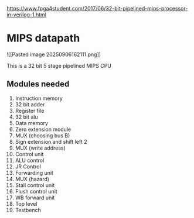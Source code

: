 https://www.fpga4student.com/2017/06/32-bit-pipelined-mips-processor-in-verilog-1.html

# MIPS datapath
![[Pasted image 20250906162111.png]]

This is a 32 bit 5 stage pipelined MIPS CPU

## Modules needed

1. Instruction memory
2. 32 bit adder
3. Register file
4. 32 bit alu
5. Data memory
6. Zero extension module
7. MUX (choosing bus B)
8. Sign extension and shift left 2
9. MUX (write address)
10. Control unit
11. ALU control
12. JR Control
13. Forwarding unit
14. MUX (hazard)
15. Stall control unit
16. Flush control unit
17. WB forward unit
18. Top level
19. Testbench